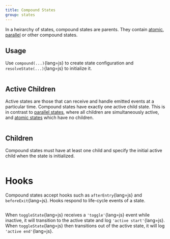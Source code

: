 ```yaml
---
title: Compound States
group: states
---
```


In a heirarchy of states, compound states are parents. They contain
[atomic](/guide/atomic-state), [parallel](/guide/parallel-state) or other
compound states.

## Usage

Use `compound(...)`{lang=js} to create state configuration and
`resolveState(...)`{lang=js} to initialize it.

```javascript {file=./01-usage.js copy}

```

## Active Children

Active states are those that can receive and handle emitted events at a
particular time. Compound states have exactly one active child state. This is in
contrast to [parallel states](/guide/parallel-state), where all children are
simultaneously active, and [atomic states](/guide/atomic-state) which have no
children.

```javascript {file=./02-active-children.js#L17 copy}

```

## Children

Compound states must have at least one child and specify the initial active
child when the state is initialized.

```javascript {file=./03-children.js#L17 copy}

```

# Hooks

Compound states accept hooks such as `afterEntry`{lang=js} and
`beforeExit`{lang=js}. Hooks respond to life-cycle events of a state.

```javascript {file=./04-hooks.js copy}

```

When `toggleState`{lang=js} receives a `'toggle'`{lang=js} event while inactive,
it will transition to the active state and log `'active start'`{lang=js}. When
`toggleState`{lang=js} then transitions out of the active state, it will log
`'active end'`{lang=js}.
